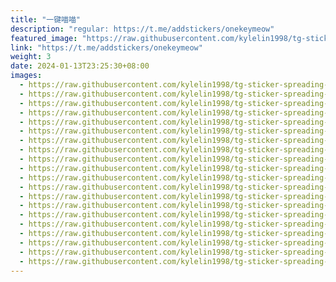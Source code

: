 ```yaml
---
title: "一键喵喵"
description: "regular: https://t.me/addstickers/onekeymeow"
featured_image: "https://raw.githubusercontent.com/kylelin1998/tg-sticker-spreading-worldwide-images/main/img/47a6f2b8-2982-4b5b-be82-8a9912cc47b4.jpg"
link: "https://t.me/addstickers/onekeymeow"
weight: 3
date: 2024-01-13T23:25:30+08:00
images:
  - https://raw.githubusercontent.com/kylelin1998/tg-sticker-spreading-worldwide-images/main/img/47a6f2b8-2982-4b5b-be82-8a9912cc47b4.jpg
  - https://raw.githubusercontent.com/kylelin1998/tg-sticker-spreading-worldwide-images/main/img/078c4b2f-9dd9-486f-b7d7-787e0301e584.jpg
  - https://raw.githubusercontent.com/kylelin1998/tg-sticker-spreading-worldwide-images/main/img/ba29a4cb-ad8c-4548-a040-832e9a470d93.jpg
  - https://raw.githubusercontent.com/kylelin1998/tg-sticker-spreading-worldwide-images/main/img/fcf47b51-cf42-4bf1-a4cb-89baf98c2bb4.jpg
  - https://raw.githubusercontent.com/kylelin1998/tg-sticker-spreading-worldwide-images/main/img/a0d42d25-dbfe-4626-9ede-130c95d8ea51.jpg
  - https://raw.githubusercontent.com/kylelin1998/tg-sticker-spreading-worldwide-images/main/img/3868c44b-f399-4a2e-a530-49c792e89766.jpg
  - https://raw.githubusercontent.com/kylelin1998/tg-sticker-spreading-worldwide-images/main/img/ff8c0396-310e-4390-8a4a-2de4d890eb53.jpg
  - https://raw.githubusercontent.com/kylelin1998/tg-sticker-spreading-worldwide-images/main/img/8339f1a4-484d-44b4-8fe0-88b60fecdc5f.jpg
  - https://raw.githubusercontent.com/kylelin1998/tg-sticker-spreading-worldwide-images/main/img/db9d2768-c3ff-4a9f-b0b5-6bb2e7d9bc36.jpg
  - https://raw.githubusercontent.com/kylelin1998/tg-sticker-spreading-worldwide-images/main/img/2819eab9-b623-4001-8fd1-f4483ae13506.jpg
  - https://raw.githubusercontent.com/kylelin1998/tg-sticker-spreading-worldwide-images/main/img/1d2a027e-684d-4374-ab08-ad22bcb016dd.jpg
  - https://raw.githubusercontent.com/kylelin1998/tg-sticker-spreading-worldwide-images/main/img/089489c9-7ae7-48f2-8e43-9b6345aaeb0d.jpg
  - https://raw.githubusercontent.com/kylelin1998/tg-sticker-spreading-worldwide-images/main/img/c22bb2b9-8ada-4686-bfae-672d3dcb9913.jpg
  - https://raw.githubusercontent.com/kylelin1998/tg-sticker-spreading-worldwide-images/main/img/77f0ca9b-b93e-4a87-a025-1ce04c250698.jpg
  - https://raw.githubusercontent.com/kylelin1998/tg-sticker-spreading-worldwide-images/main/img/d93cae4f-14d2-45b8-bf0a-5f126943cca1.jpg
  - https://raw.githubusercontent.com/kylelin1998/tg-sticker-spreading-worldwide-images/main/img/dc1ad25f-687a-413f-af41-a8f887270c00.jpg
  - https://raw.githubusercontent.com/kylelin1998/tg-sticker-spreading-worldwide-images/main/img/d5c3cccc-8da9-4e90-b3a8-0c4dff4a4358.jpg
  - https://raw.githubusercontent.com/kylelin1998/tg-sticker-spreading-worldwide-images/main/img/7746ed63-088c-4ba1-8295-2da07e84bab6.jpg
  - https://raw.githubusercontent.com/kylelin1998/tg-sticker-spreading-worldwide-images/main/img/29f3e01d-20d3-4911-b19f-b0da1ff3c130.jpg
  - https://raw.githubusercontent.com/kylelin1998/tg-sticker-spreading-worldwide-images/main/img/3512f81f-932e-4d16-b957-35c0546f2a16.jpg
---
```


